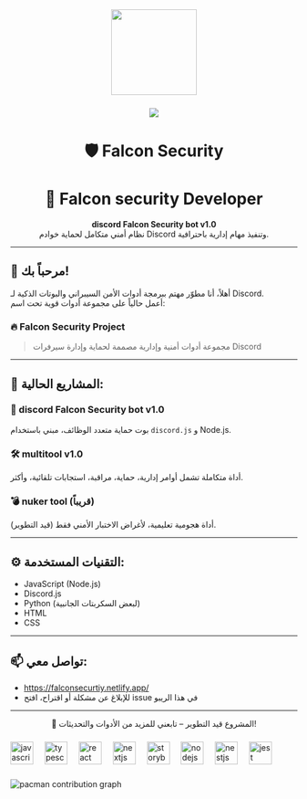 <div align="center">
  <img height="150" src="https://media.giphy.com/media/M9gbBd9nbDrOTu1Mqx/giphy.gif"  />
</div>

###


###

<div align="center">
  <img src="https://visitor-badge.laobi.icu/badge?page_id=maurodesouza.maurodesouza&"  />
</div>

###

<h1 align="center">🛡️ Falcon Security</h1>
<h1 align="center">👋 Falcon security Developer</h1>
<p align="center">
  <b>discord Falcon Security bot v1.0</b><br>
  نظام أمني متكامل لحماية خوادم Discord وتنفيذ مهام إدارية باحترافية.
</p>

---

## 👋 مرحباً بك!

أهلاً، أنا مطوّر مهتم ببرمجة أدوات الأمن السيبراني والبوتات الذكية لـ Discord.  
أعمل حالياً على مجموعة أدوات قوية تحت اسم:

### 🔥 Falcon Security Project

> مجموعة أدوات أمنية وإدارية مصممة لحماية وإدارة سيرفرات Discord

---

## 🧰 المشاريع الحالية:

### 🤖 discord Falcon Security bot v1.0
بوت حماية متعدد الوظائف، مبني باستخدام `discord.js` و Node.js.

### 🛠️ multitool v1.0
أداة متكاملة تشمل أوامر إدارية، حماية، مراقبة، استجابات تلقائية، وأكثر.

### 💣 nuker tool (قريباً)
أداة هجومية تعليمية، لأغراض الاختبار الأمني فقط (قيد التطوير).

---

## ⚙️ التقنيات المستخدمة:
- JavaScript (Node.js)
- Discord.js
- Python (لبعض السكربتات الجانبية)
- HTML
- CSS

---

## 📫 تواصل معي:
- https://falconsecurtiy.netlify.app/
- للإبلاغ عن مشكلة أو اقتراح، افتح issue في هذا الريبو

---

<p align="center">
  🚧 المشروع قيد التطوير – تابعني للمزيد من الأدوات والتحديثات!
</p>


###

<div align="left">
            <img src="https://cdn.jsdelivr.net/gh/devicons/devicon/icons/javascript/javascript-original.svg" height="40" alt="javascript logo"  />
            <img width="12" />
              <img src="https://cdn.jsdelivr.net/gh/devicons/devicon/icons/typescript/typescript-original.svg" height="40" alt="typescript logo"  />
              <img width="12" />
              <img src="https://cdn.jsdelivr.net/gh/devicons/devicon/icons/react/react-original.svg" height="40" alt="react logo"  />
              <img width="12" />
              <img src="https://cdn.jsdelivr.net/gh/devicons/devicon/icons/nextjs/nextjs-original.svg" height="40" alt="nextjs logo"  />
              <img width="12" />
              <img src="https://cdn.jsdelivr.net/gh/devicons/devicon/icons/storybook/storybook-original.svg" height="40" alt="storybook logo"  />
              <img width="12" />
              <img src="https://cdn.jsdelivr.net/gh/devicons/devicon/icons/nodejs/nodejs-original.svg" height="40" alt="nodejs logo"  />
              <img width="12" />
              <img src="https://cdn.jsdelivr.net/gh/devicons/devicon/icons/nestjs/nestjs-original.svg" height="40" alt="nestjs logo"  />
              <img width="12" />
              <img src="https://cdn.jsdelivr.net/gh/devicons/devicon/icons/jest/jest-plain.svg" height="40" alt="jest logo"  />
            </div>


###


###

<picture>
  <source media="(prefers-color-scheme: dark)" srcset="https://raw.githubusercontent.com/maurodesouza/maurodesouza/output/pacman-contribution-graph-dark.svg">
  <source media="(prefers-color-scheme: light)" srcset="https://raw.githubusercontent.com/maurodesouza/maurodesouza/output/pacman-contribution-graph.svg">
  <img alt="pacman contribution graph" src="https://raw.githubusercontent.com/maurodesouza/maurodesouza/output/pacman-contribution-graph.svg">
</picture>

###
